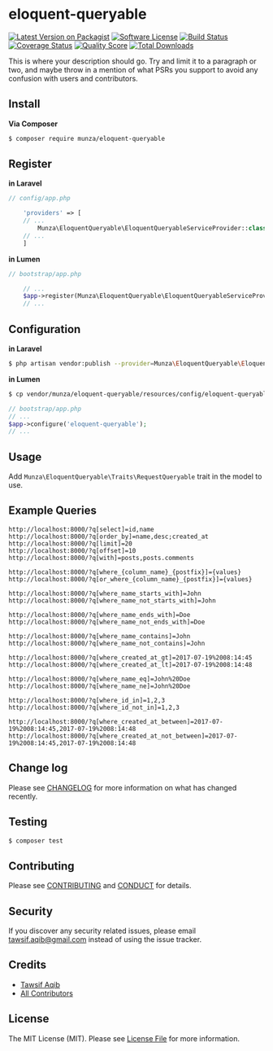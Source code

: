 # eloquent-queryable

[![Latest Version on Packagist][ico-version]][link-packagist]
[![Software License][ico-license]](LICENSE.md)
[![Build Status][ico-travis]][link-travis]
[![Coverage Status][ico-scrutinizer]][link-scrutinizer]
[![Quality Score][ico-code-quality]][link-code-quality]
[![Total Downloads][ico-downloads]][link-downloads]

This is where your description should go. Try and limit it to a paragraph or two, and maybe throw in a mention of what
PSRs you support to avoid any confusion with users and contributors.


## Install

**Via Composer**

``` bash
$ composer require munza/eloquent-queryable
```

## Register

**in Laravel**

```php
// config/app.php

    'providers' => [
    // ...
        Munza\EloquentQueryable\EloquentQueryableServiceProvider::class,
    // ...
    ]
```

**in Lumen**

```php
// bootstrap/app.php

    // ...
    $app->register(Munza\EloquentQueryable\EloquentQueryableServiceProvider::class);
    // ...
```

## Configuration

**in Laravel**

```bash
$ php artisan vendor:publish --provider=Munza\EloquentQueryable\EloquentQueryableServiceProvider::class
```

**in Lumen**

```bash
$ cp vendor/munza/eloquent-queryable/resources/config/eloquent-queryable.php ./config
```

```php
// bootstrap/app.php
// ...
$app->configure('eloquent-queryable');
// ...
```

## Usage

Add `Munza\EloquentQueryable\Traits\RequestQueryable` trait in the model to use.

## Example Queries

```
http://localhost:8000/?q[select]=id,name
http://localhost:8000/?q[order_by]=name,desc;created_at
http://localhost:8000/?q[limit]=20
http://localhost:8000/?q[offset]=10
http://localhost:8000/?q[with]=posts,posts.comments

http://localhost:8000/?q[where_{column_name}_{postfix}]={values}
http://localhost:8000/?q[or_where_{column_name}_{postfix}]={values}

http://localhost:8000/?q[where_name_starts_with]=John
http://localhost:8000/?q[where_name_not_starts_with]=John

http://localhost:8000/?q[where_name_ends_with]=Doe
http://localhost:8000/?q[where_name_not_ends_with]=Doe

http://localhost:8000/?q[where_name_contains]=John
http://localhost:8000/?q[where_name_not_contains]=John

http://localhost:8000/?q[where_created_at_gt]=2017-07-19%2008:14:45
http://localhost:8000/?q[where_created_at_lt]=2017-07-19%2008:14:48

http://localhost:8000/?q[where_name_eq]=John%20Doe
http://localhost:8000/?q[where_name_ne]=John%20Doe

http://localhost:8000/?q[where_id_in]=1,2,3
http://localhost:8000/?q[where_id_not_in]=1,2,3

http://localhost:8000/?q[where_created_at_between]=2017-07-19%2008:14:45,2017-07-19%2008:14:48
http://localhost:8000/?q[where_created_at_not_between]=2017-07-19%2008:14:45,2017-07-19%2008:14:48
```

## Change log

Please see [CHANGELOG](CHANGELOG.md) for more information on what has changed recently.

## Testing

``` bash
$ composer test
```

## Contributing

Please see [CONTRIBUTING](CONTRIBUTING.md) and [CONDUCT](CONDUCT.md) for details.

## Security

If you discover any security related issues, please email tawsif.aqib@gmail.com instead of using the issue tracker.

## Credits

- [Tawsif Aqib][link-author]
- [All Contributors][link-contributors]

## License

The MIT License (MIT). Please see [License File](LICENSE.md) for more information.

[ico-version]: https://img.shields.io/packagist/v/munza/eloquent-queryable.svg?style=flat-square
[ico-license]: https://img.shields.io/badge/license-MIT-brightgreen.svg?style=flat-square
[ico-travis]: https://img.shields.io/travis/munza/eloquent-queryable/master.svg?style=flat-square
[ico-scrutinizer]: https://img.shields.io/scrutinizer/coverage/g/munza/eloquent-queryable.svg?style=flat-square
[ico-code-quality]: https://img.shields.io/scrutinizer/g/munza/eloquent-queryable.svg?style=flat-square
[ico-downloads]: https://img.shields.io/packagist/dt/munza/eloquent-queryable.svg?style=flat-square

[link-packagist]: https://packagist.org/packages/munza/eloquent-queryable
[link-travis]: https://travis-ci.org/munza/eloquent-queryable
[link-scrutinizer]: https://scrutinizer-ci.com/g/munza/eloquent-queryable/code-structure
[link-code-quality]: https://scrutinizer-ci.com/g/munza/eloquent-queryable
[link-downloads]: https://packagist.org/packages/munza/eloquent-queryable
[link-author]: https://munza.github.io
[link-contributors]: ../../contributors

